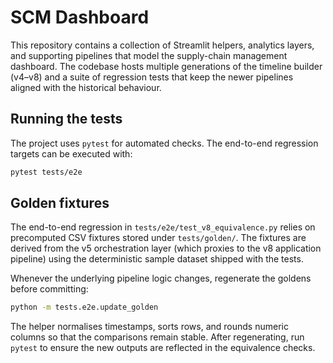 # SCM Dashboard

This repository contains a collection of Streamlit helpers, analytics layers, and
supporting pipelines that model the supply-chain management dashboard.  The
codebase hosts multiple generations of the timeline builder (v4–v8) and a suite
of regression tests that keep the newer pipelines aligned with the historical
behaviour.

## Running the tests

The project uses `pytest` for automated checks.  The end-to-end regression
targets can be executed with:

```bash
pytest tests/e2e
```

## Golden fixtures

The end-to-end regression in `tests/e2e/test_v8_equivalence.py` relies on
precomputed CSV fixtures stored under `tests/golden/`.  The fixtures are derived
from the v5 orchestration layer (which proxies to the v8 application pipeline)
using the deterministic sample dataset shipped with the tests.

Whenever the underlying pipeline logic changes, regenerate the goldens before
committing:

```bash
python -m tests.e2e.update_golden
```

The helper normalises timestamps, sorts rows, and rounds numeric columns so that
the comparisons remain stable.  After regenerating, run `pytest` to ensure the
new outputs are reflected in the equivalence checks.

